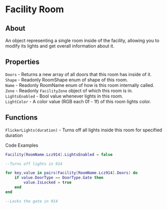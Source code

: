 # Facility Room

## About
An object representing a single room inside of the facility, allowing you to modify its lights and get overall information about it.

## Properties
`Doors` - Returns a new array of all doors that this room has inside of it.<br>
`Shape` - Readonly RoomShape enum of shape of this room.<br>
`Name` - Readonly RoomName enum of how is this room internally called.<br>
`Zone` - Readonly `FacilityZone` object of which this room is in.<br>
`LightsEnabled` - Bool value whenever lights in this room.<br>
`LightColor` - A color value (RGB each 0f - 1f) of this room lights color.<br>

## Functions
`FlickerLights(duration)` - Turns off all lights inside this room for specified duration

Code Examples

```lua
Facility[RoomName.Lcz914].LightsEnabled = false

--Turns off lights in 914
```

```lua
for key,value in pairs(Facility[RoomName.Lcz914].Doors) do
    if value.DoorType == DoorType.Gate then
        value.IsLocked = true
    end
end

--Locks the gate in 914
```